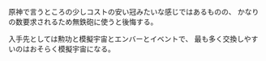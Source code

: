 原神で言うところの少しコストの安い冠みたいな感じではあるものの、
かなりの数要求されるため無鉄砲に使うと後悔する。

入手先としては勲功と模擬宇宙とエンバーとイベントで、
最も多く交換しやすいのはおそらく模擬宇宙になる。
